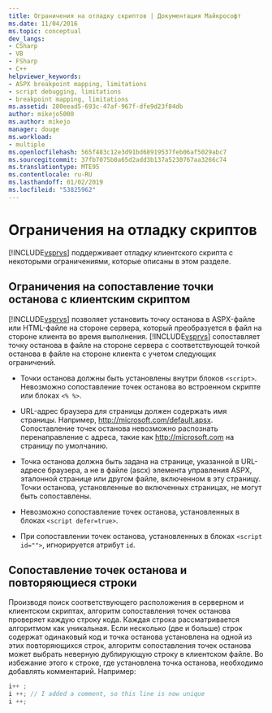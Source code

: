 ```yaml
---
title: Ограничения на отладку скриптов | Документация Майкрософт
ms.date: 11/04/2016
ms.topic: conceptual
dev_langs:
- CSharp
- VB
- FSharp
- C++
helpviewer_keywords:
- ASPX breakpoint mapping, limitations
- script debugging, limitations
- breakpoint mapping, limitations
ms.assetid: 280eead5-693c-47af-967f-dfe9d23f84db
author: mikejo5000
ms.author: mikejo
manager: douge
ms.workload:
- multiple
ms.openlocfilehash: 565f483c12e3d91bd68919537feb06af5029abc7
ms.sourcegitcommit: 37fb7075b0a65d2add3b137a5230767aa3266c74
ms.translationtype: MTE95
ms.contentlocale: ru-RU
ms.lasthandoff: 01/02/2019
ms.locfileid: "53825962"
---
```

# <a name="limitations-on-script-debugging"></a>Ограничения на отладку скриптов
[!INCLUDE[vsprvs](../code-quality/includes/vsprvs_md.md)] поддерживает отладку клиентского скрипта с некоторыми ограничениями, которые описаны в этом разделе.  
  
## <a name="limitations-on-breakpoint-mapping-with-client-side-script"></a>Ограничения на сопоставление точки останова с клиентским скриптом  
 [!INCLUDE[vsprvs](../code-quality/includes/vsprvs_md.md)] позволяет установить точку останова в ASPX-файле или HTML-файле на стороне сервера, который преобразуется в файл на стороне клиента во время выполнения. [!INCLUDE[vsprvs](../code-quality/includes/vsprvs_md.md)] сопоставляет точку останова в файле на стороне сервера с соответствующей точкой останова в файле на стороне клиента с учетом следующих ограничений.  
  
-   Точки останова должны быть установлены внутри блоков `<script>`. Невозможно сопоставление точек останова во встроенном скрипте или блоках `<% %>`.  
  
-   URL-адрес браузера для страницы должен содержать имя страницы. Например, http://microsoft.com/default.apsx. Сопоставление точек останова невозможно распознать перенаправление с адреса, такие как http://microsoft.com на страницу по умолчанию.  
  
-   Точка останова должна быть задана на странице, указанной в URL-адресе браузера, а не в файле (ascx) элемента управления ASPX, эталонной странице или другом файле, включенном в эту страницу. Точки останова, установленные во включенных страницах, не могут быть сопоставлены.  
  
-   Невозможно сопоставление точек останова, установленных в блоках `<script defer=true>`.  
  
-   При сопоставлении точек останова, установленных в блоках `<script id="">`, игнорируется атрибут `id`.  
  
## <a name="breakpoint-mapping-and-duplicate-lines"></a>Сопоставление точек останова и повторяющиеся строки  
 Производя поиск соответствующего расположения в серверном и клиентском скриптах, алгоритм сопоставления точек останова проверяет каждую строку кода. Каждая строка рассматривается алгоритмом как уникальная. Если несколько (две и больше) строк содержат одинаковый код и точка останова установлена на одной из этих повторяющихся строк, алгоритм сопоставления точек останова может выбрать неверную дублирующую строку в клиентском файле. Во избежание этого к строке, где установлена точка останова, необходимо добавлять комментарий. Например:  
  
```csharp
i++ ;  
i ++; // I added a comment, so this line is now unique  
i ++;  
```
